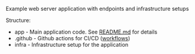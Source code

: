Example web server application with endpoints and infrastructure setups

Structure:

- app - Main application code. See [README.md](app/README.md) for details
- .github - Github actions for CI/CD ([workflows](.github/workflows/ci.yml))
- infra - Infrastructure setup for the application
